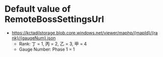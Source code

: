 # Default value of RemoteBossSettingsUrl
* https://kctadilstorage.blob.core.windows.net/viewer/maphp/{mapId}/{rank}/{gaugeNum}.json
    * Rank: 丁 = 1, 丙 = 2, 乙 = 3, 甲 = 4
    * Gauge Number: Phase 1 = 1